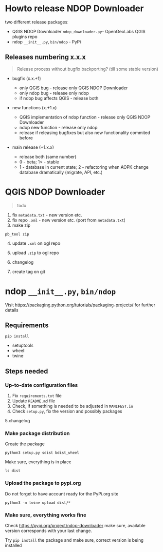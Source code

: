 # Howto release NDOP Downloader

two different release packages:

- QGIS NDOP Downloader `ndop_downloader.py`- OpenGeoLabs QGIS plugins repo
- ndop `__init__.py`, `bin/ndop` - PyPi

## Releases numbering x.x.x

>Release process without bugfix backporting? (till some stable version)

- bugfix (x.x.+1)

    - only QGIS bug - release only QGIS NDOP Downloader
    - only ndop bug - release only ndop
    - if ndop bug affects QGIS - release both

- new functions (x.+1.x)

    - QGIS implementation of ndop function  - release only QGIS NDOP Downloader
    - ndop new function - release only ndop
    - release if releasing bugfixes but also new functionality commited before

    
- main release (+1.x.x)

    - release both (same number)
    - 0 - beta; 1< - stable
    - 1 - database in current state; 2 - refactoring when AOPK change database dramatically (migrate, API, etc.)


# QGIS NDOP Downloader
>todo

1. fix `metadata.txt` - new version etc.
2. fix repo `.xml` - new version etc. (port from `metadata.txt`)
3. make zip
```
pb_tool zip
``` 
4. update `.xml` on ogl repo 
5. upload `.zip` to ogl repo
    
6. changelog
7. create tag on git

# ndop `__init__.py`, `bin/ndop`

Visit https://packaging.python.org/tutorials/packaging-projects/ for further
details

## Requirements

`pip install` 

* setuptools
* wheel 
* twine 

## Steps needed


### Up-to-date configuration files

1. Fix `requirements.txt` file
2. Update `README.md` file
3. Check, if something is needed to be adjusted in `MANIFEST.in`
4. Check `setup.py`, fix the version and possibly packages

5.changelog

### Make package distribution

Create the package

```
python3 setup.py sdist bdist_wheel
```

Make sure, everything is in place

```
ls dist
```

### Upload the package to pypi.org

Do not forget to have account ready for the PyPi.org site

```
python3 -m twine upload dist/*
```

### Make sure, everything works fine

Check https://pypi.org/project/ndop-downloader make sure, available version
corresponds with your last change.

Try `pip install` the package and make sure, correct version is being installed


